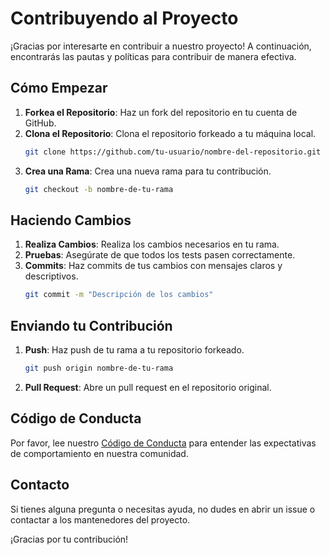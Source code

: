 # Contribuyendo al Proyecto

¡Gracias por interesarte en contribuir a nuestro proyecto! A continuación, encontrarás las pautas y políticas para contribuir de manera efectiva.

## Cómo Empezar

1. **Forkea el Repositorio**: Haz un fork del repositorio en tu cuenta de GitHub.
2. **Clona el Repositorio**: Clona el repositorio forkeado a tu máquina local.
    ```bash
    git clone https://github.com/tu-usuario/nombre-del-repositorio.git
    ```
3. **Crea una Rama**: Crea una nueva rama para tu contribución.
    ```bash
    git checkout -b nombre-de-tu-rama
    ```

## Haciendo Cambios

1. **Realiza Cambios**: Realiza los cambios necesarios en tu rama.
2. **Pruebas**: Asegúrate de que todos los tests pasen correctamente.
3. **Commits**: Haz commits de tus cambios con mensajes claros y descriptivos.
    ```bash
    git commit -m "Descripción de los cambios"
    ```

## Enviando tu Contribución

1. **Push**: Haz push de tu rama a tu repositorio forkeado.
    ```bash
    git push origin nombre-de-tu-rama
    ```
2. **Pull Request**: Abre un pull request en el repositorio original.

## Código de Conducta

Por favor, lee nuestro [Código de Conducta](./CODE_OF_CONDUCT.md) para entender las expectativas de comportamiento en nuestra comunidad.

## Contacto

Si tienes alguna pregunta o necesitas ayuda, no dudes en abrir un issue o contactar a los mantenedores del proyecto.

¡Gracias por tu contribución!
